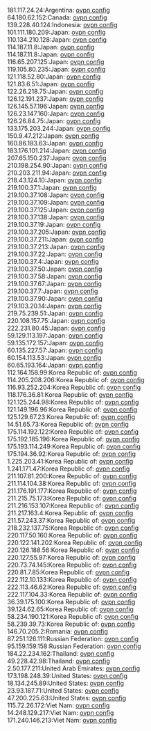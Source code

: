 181.117.24.24:Argentina: [ovpn config](vpn/181_117_24_24.ovpn)  
64.180.62.152:Canada: [ovpn config](vpn/64_180_62_152.ovpn)  
139.228.40.124:Indonesia: [ovpn config](vpn/139_228_40_124.ovpn)  
101.111.180.209:Japan: [ovpn config](vpn/101_111_180_209.ovpn)  
110.134.210.128:Japan: [ovpn config](vpn/110_134_210_128.ovpn)  
114.187.11.8:Japan: [ovpn config](vpn/114_187_11_8.ovpn)  
114.187.11.8:Japan: [ovpn config](vpn/114_187_11_8.ovpn)  
116.65.207.125:Japan: [ovpn config](vpn/116_65_207_125.ovpn)  
119.105.80.235:Japan: [ovpn config](vpn/119_105_80_235.ovpn)  
121.118.52.80:Japan: [ovpn config](vpn/121_118_52_80.ovpn)  
121.83.6.51:Japan: [ovpn config](vpn/121_83_6_51.ovpn)  
122.26.218.75:Japan: [ovpn config](vpn/122_26_218_75.ovpn)  
126.12.191.237:Japan: [ovpn config](vpn/126_12_191_237.ovpn)  
126.145.57.196:Japan: [ovpn config](vpn/126_145_57_196.ovpn)  
126.23.147.160:Japan: [ovpn config](vpn/126_23_147_160.ovpn)  
126.26.84.75:Japan: [ovpn config](vpn/126_26_84_75.ovpn)  
133.175.203.244:Japan: [ovpn config](vpn/133_175_203_244.ovpn)  
150.9.47.212:Japan: [ovpn config](vpn/150_9_47_212.ovpn)  
160.86.183.63:Japan: [ovpn config](vpn/160_86_183_63.ovpn)  
183.176.101.214:Japan: [ovpn config](vpn/183_176_101_214.ovpn)  
207.65.150.237:Japan: [ovpn config](vpn/207_65_150_237.ovpn)  
210.198.254.90:Japan: [ovpn config](vpn/210_198_254_90.ovpn)  
210.203.211.94:Japan: [ovpn config](vpn/210_203_211_94.ovpn)  
218.43.124.10:Japan: [ovpn config](vpn/218_43_124_10.ovpn)  
219.100.37.1:Japan: [ovpn config](vpn/219_100_37_1.ovpn)  
219.100.37.108:Japan: [ovpn config](vpn/219_100_37_108.ovpn)  
219.100.37.109:Japan: [ovpn config](vpn/219_100_37_109.ovpn)  
219.100.37.125:Japan: [ovpn config](vpn/219_100_37_125.ovpn)  
219.100.37.138:Japan: [ovpn config](vpn/219_100_37_138.ovpn)  
219.100.37.19:Japan: [ovpn config](vpn/219_100_37_19.ovpn)  
219.100.37.205:Japan: [ovpn config](vpn/219_100_37_205.ovpn)  
219.100.37.211:Japan: [ovpn config](vpn/219_100_37_211.ovpn)  
219.100.37.213:Japan: [ovpn config](vpn/219_100_37_213.ovpn)  
219.100.37.22:Japan: [ovpn config](vpn/219_100_37_22.ovpn)  
219.100.37.4:Japan: [ovpn config](vpn/219_100_37_4.ovpn)  
219.100.37.50:Japan: [ovpn config](vpn/219_100_37_50.ovpn)  
219.100.37.58:Japan: [ovpn config](vpn/219_100_37_58.ovpn)  
219.100.37.67:Japan: [ovpn config](vpn/219_100_37_67.ovpn)  
219.100.37.7:Japan: [ovpn config](vpn/219_100_37_7.ovpn)  
219.100.37.90:Japan: [ovpn config](vpn/219_100_37_90.ovpn)  
219.103.20.14:Japan: [ovpn config](vpn/219_103_20_14.ovpn)  
219.75.239.51:Japan: [ovpn config](vpn/219_75_239_51.ovpn)  
220.108.157.75:Japan: [ovpn config](vpn/220_108_157_75.ovpn)  
222.231.80.45:Japan: [ovpn config](vpn/222_231_80_45.ovpn)  
59.129.113.197:Japan: [ovpn config](vpn/59_129_113_197.ovpn)  
59.135.172.157:Japan: [ovpn config](vpn/59_135_172_157.ovpn)  
60.135.227.57:Japan: [ovpn config](vpn/60_135_227_57.ovpn)  
60.154.113.53:Japan: [ovpn config](vpn/60_154_113_53.ovpn)  
60.65.193.164:Japan: [ovpn config](vpn/60_65_193_164.ovpn)  
112.164.158.99:Korea Republic of: [ovpn config](vpn/112_164_158_99.ovpn)  
114.205.208.206:Korea Republic of: [ovpn config](vpn/114_205_208_206.ovpn)  
116.93.252.204:Korea Republic of: [ovpn config](vpn/116_93_252_204.ovpn)  
118.176.36.81:Korea Republic of: [ovpn config](vpn/118_176_36_81.ovpn)  
121.125.244.98:Korea Republic of: [ovpn config](vpn/121_125_244_98.ovpn)  
121.149.196.96:Korea Republic of: [ovpn config](vpn/121_149_196_96.ovpn)  
125.129.67.23:Korea Republic of: [ovpn config](vpn/125_129_67_23.ovpn)  
14.51.65.73:Korea Republic of: [ovpn config](vpn/14_51_65_73.ovpn)  
175.114.192.122:Korea Republic of: [ovpn config](vpn/175_114_192_122.ovpn)  
175.192.185.196:Korea Republic of: [ovpn config](vpn/175_192_185_196.ovpn)  
175.193.114.249:Korea Republic of: [ovpn config](vpn/175_193_114_249.ovpn)  
175.194.36.92:Korea Republic of: [ovpn config](vpn/175_194_36_92.ovpn)  
1.225.203.41:Korea Republic of: [ovpn config](vpn/1_225_203_41.ovpn)  
1.241.171.47:Korea Republic of: [ovpn config](vpn/1_241_171_47.ovpn)  
211.107.81.200:Korea Republic of: [ovpn config](vpn/211_107_81_200.ovpn)  
211.114.104.38:Korea Republic of: [ovpn config](vpn/211_114_104_38.ovpn)  
211.176.191.177:Korea Republic of: [ovpn config](vpn/211_176_191_177.ovpn)  
211.215.75.173:Korea Republic of: [ovpn config](vpn/211_215_75_173.ovpn)  
211.216.153.107:Korea Republic of: [ovpn config](vpn/211_216_153_107.ovpn)  
211.217.163.4:Korea Republic of: [ovpn config](vpn/211_217_163_4.ovpn)  
211.57.243.37:Korea Republic of: [ovpn config](vpn/211_57_243_37.ovpn)  
218.232.137.75:Korea Republic of: [ovpn config](vpn/218_232_137_75.ovpn)  
220.117.50.160:Korea Republic of: [ovpn config](vpn/220_117_50_160.ovpn)  
220.122.141.202:Korea Republic of: [ovpn config](vpn/220_122_141_202.ovpn)  
220.126.188.56:Korea Republic of: [ovpn config](vpn/220_126_188_56.ovpn)  
220.127.55.97:Korea Republic of: [ovpn config](vpn/220_127_55_97.ovpn)  
220.73.74.145:Korea Republic of: [ovpn config](vpn/220_73_74_145.ovpn)  
220.81.7.85:Korea Republic of: [ovpn config](vpn/220_81_7_85.ovpn)  
222.112.10.133:Korea Republic of: [ovpn config](vpn/222_112_10_133.ovpn)  
222.113.46.62:Korea Republic of: [ovpn config](vpn/222_113_46_62.ovpn)  
222.117.104.33:Korea Republic of: [ovpn config](vpn/222_117_104_33.ovpn)  
36.39.175.100:Korea Republic of: [ovpn config](vpn/36_39_175_100.ovpn)  
39.124.62.65:Korea Republic of: [ovpn config](vpn/39_124_62_65.ovpn)  
58.234.190.121:Korea Republic of: [ovpn config](vpn/58_234_190_121.ovpn)  
58.239.39.73:Korea Republic of: [ovpn config](vpn/58_239_39_73.ovpn)  
146.70.205.2:Romania: [ovpn config](vpn/146_70_205_2.ovpn)  
87.251.126.111:Russian Federation: [ovpn config](vpn/87_251_126_111.ovpn)  
95.159.159.158:Russian Federation: [ovpn config](vpn/95_159_159_158.ovpn)  
184.22.234.162:Thailand: [ovpn config](vpn/184_22_234_162.ovpn)  
49.228.42.98:Thailand: [ovpn config](vpn/49_228_42_98.ovpn)  
2.50.177.211:United Arab Emirates: [ovpn config](vpn/2_50_177_211.ovpn)  
173.198.248.39:United States: [ovpn config](vpn/173_198_248_39.ovpn)  
18.134.245.89:United States: [ovpn config](vpn/18_134_245_89.ovpn)  
23.93.187.71:United States: [ovpn config](vpn/23_93_187_71.ovpn)  
47.200.225.63:United States: [ovpn config](vpn/47_200_225_63.ovpn)  
115.72.26.172:Viet Nam: [ovpn config](vpn/115_72_26_172.ovpn)  
14.248.129.217:Viet Nam: [ovpn config](vpn/14_248_129_217.ovpn)  
171.240.146.213:Viet Nam: [ovpn config](vpn/171_240_146_213.ovpn)  
